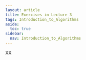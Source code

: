 ```yaml
---
layout: article
title: Exercises in Lecture 3
tags: Introduction_to_Algorithms
aside:
  toc: true
sidebar:
  nav: Introduction_to_Algorithms
---
```


XX

<!--more-->
